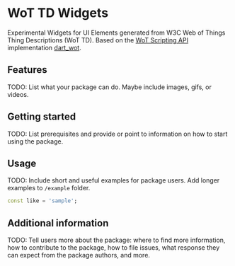 # WoT TD Widgets

Experimental Widgets for UI Elements generated from W3C Web of Things
Thing Descriptions (WoT TD). Based on the
[WoT Scripting API](https://www.w3.org/TR/wot-scripting-api/) implementation
[dart_wot](https://pub.dev/packages/dart_wot).

## Features

TODO: List what your package can do. Maybe include images, gifs, or videos.

## Getting started

TODO: List prerequisites and provide or point to information on how to
start using the package.

## Usage

TODO: Include short and useful examples for package users. Add longer examples
to `/example` folder.

```dart
const like = 'sample';
```

## Additional information

TODO: Tell users more about the package: where to find more information, how to
contribute to the package, how to file issues, what response they can expect
from the package authors, and more.
